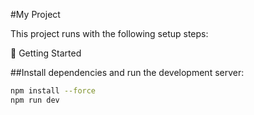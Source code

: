 #My Project

This project runs with the following setup steps:

🚀 Getting Started

##Install dependencies and run the development server:

```bash
npm install --force
npm run dev
